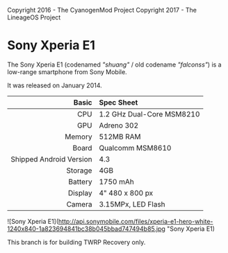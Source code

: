 Copyright 2016 - The CyanogenMod Project
Copyright 2017 - The LineageOS Project

Sony Xperia E1
==============

The Sony Xperia E1 (codenamed _"shuang"_ / old codename _"falconss"_) is a low-range smartphone from Sony Mobile.

It was released on January 2014.


Basic   | Spec Sheet
-------:|:-------------------------
CPU     | 1.2 GHz Dual-Core MSM8210
GPU     | Adreno 302
Memory  | 512MB RAM
Board   | Qualcomm MSM8610
Shipped Android Version | 4.3
Storage | 4GB
Battery | 1750 mAh
Display | 4" 480 x 800 px
Camera  | 3.15MPx, LED Flash

![Sony Xperia E1](http://api.sonymobile.com/files/xperia-e1-hero-white-1240x840-1a823694841bc38b045bbad747494b85.jpg "Sony Xperia E1)

This branch is for building TWRP Recovery only.
